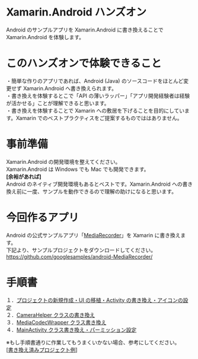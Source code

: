 # Xamarin.Android ハンズオン
Android のサンプルアプリを Xamarin.Android に書き換えることで Xamarin.Android を体験します。  
  
# このハンズオンで体験できること
・簡単な作りのアプリであれば、Android (Java) のソースコードをほとんど変更せず Xamarin.Android へ書き換えられます。  
・書き換えを体験するとこで「API の薄いラッパー」「アプリ開発経験者は経験が活かせる」ことが理解できると思います。  
・書き換えを体験することで Xamarin への敷居を下げることを目的にしています。Xamarin でのベストプラクティスをご提案するものでははありません。  
  
# 事前準備
Xamarin.Android の開発環境を整えてください。  
Xamarin.Android は Windows でも Mac でも開発できます。  
**[余裕があれば]**  
Android のネイティブ開発環境もあるとベストです。Xamarin.Android への書き換え前に一度、サンプルを動作できるので理解の助けになると思います。  
  
# 今回作るアプリ
Android の公式サンプルアプリ「[MediaRecorder](https://github.com/googlesamples/android-MediaRecorder/)」を Xamarin に書き換えます。  
下記より、サンプルプロジェクトをダウンロードしてください。  
https://github.com/googlesamples/android-MediaRecorder/

# 手順書
１．[プロジェクトの新規作成・UI の移植・Activity の書き換え・アイコンの設定](./textbook1.md)  
２．[CameraHelper クラスの書き換え](./textbook2.md)  
３．[MediaCodecWrapper クラス書き換え](./textbook3.md)  
４．[MainActivity クラス書き換え・パーミッション設定](./textbook4.md)  
  
※もし手順書通りに作業してもうまくいかない場合、参考にしてください。  
[[書き換え済みプロジェクト例](./Sample/)]